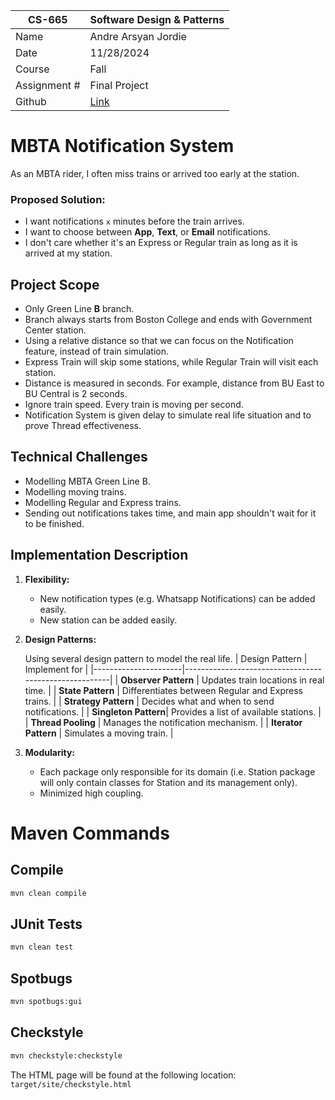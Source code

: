 
| CS-665       | Software Design & Patterns |
|--------------|----------------------------|
| Name         | Andre Arsyan Jordie        |
| Date         | 11/28/2024                 |
| Course       | Fall                       |
| Assignment # | Final Project              |
| Github | [Link](https://github.com/AndreArsyan/CS665-Final-Project)|

# MBTA Notification System
As an MBTA rider, I often miss trains or arrived too early at the station.
### Proposed Solution:
- I want notifications `x` minutes before the train arrives.
- I want to choose between **App**, **Text**, or **Email** notifications.
- I don't care whether it's an Express or Regular train as long as it is arrived at my station.

## Project Scope
- Only Green Line **B** branch.
- Branch always starts from Boston College and ends with Government Center station.
- Using a relative distance so that we can focus on the Notification feature, instead of train simulation.
- Express Train will skip some stations, while Regular Train will visit each station.
- Distance is measured in seconds. For example, distance from BU East to BU Central is 2 seconds.
- Ignore train speed. Every train is moving per second.
- Notification System is given delay to simulate real life situation and to prove Thread effectiveness.

## Technical Challenges
- Modelling MBTA Green Line B.
- Modelling moving trains.
- Modelling Regular and Express trains.
- Sending out notifications takes time, and main app shouldn't wait for it to be finished.

## Implementation Description
1. **Flexibility:** 
   - New notification types (e.g. Whatsapp Notifications) can be added easily.
   - New station can be added easily.
2. **Design Patterns:**
   
   Using several design pattern to model the real life.
   | Design Pattern       | Implement for                                         |
   |----------------------|-------------------------------------------------------|
   | **Observer Pattern** | Updates train locations in real time.                 |
   | **State Pattern**    | Differentiates between Regular and Express trains.    |
   | **Strategy Pattern** | Decides what and when to send notifications.          |
   | **Singleton Pattern**| Provides a list of available stations.                |
   | **Thread Pooling**   | Manages the notification mechanism.                   |
   | **Iterator Pattern** | Simulates a moving train.                             |

3. **Modularity:**
   - Each package only responsible for its domain (i.e. Station package will only contain classes for Station and its management only).
   - Minimized high coupling.

# Maven Commands
## Compile
```bash
mvn clean compile
```

## JUnit Tests
```bash
mvn clean test
```

## Spotbugs 
```bash
mvn spotbugs:gui 
```

## Checkstyle 
```bash
mvn checkstyle:checkstyle
```
The HTML page will be found at the following location:
`target/site/checkstyle.html`
